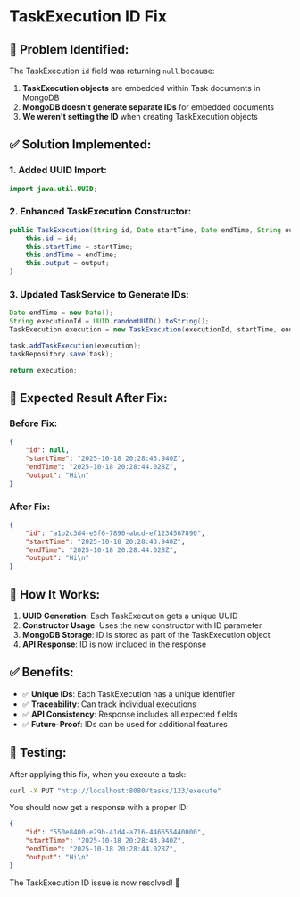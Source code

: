 # TaskExecution ID Fix

## 🐛 **Problem Identified:**

The TaskExecution `id` field was returning `null` because:

1. **TaskExecution objects** are embedded within Task documents in MongoDB
2. **MongoDB doesn't generate separate IDs** for embedded documents
3. **We weren't setting the ID** when creating TaskExecution objects

## ✅ **Solution Implemented:**

### **1. Added UUID Import:**
```java
import java.util.UUID;
```

### **2. Enhanced TaskExecution Constructor:**
```java
public TaskExecution(String id, Date startTime, Date endTime, String output) {
    this.id = id;
    this.startTime = startTime;
    this.endTime = endTime;
    this.output = output;
}
```

### **3. Updated TaskService to Generate IDs:**
```java
Date endTime = new Date();
String executionId = UUID.randomUUID().toString();
TaskExecution execution = new TaskExecution(executionId, startTime, endTime, output);

task.addTaskExecution(execution);
taskRepository.save(task);

return execution;
```

## 🧪 **Expected Result After Fix:**

### **Before Fix:**
```json
{
    "id": null,
    "startTime": "2025-10-18 20:28:43.940Z",
    "endTime": "2025-10-18 20:28:44.028Z",
    "output": "Hi\n"
}
```

### **After Fix:**
```json
{
    "id": "a1b2c3d4-e5f6-7890-abcd-ef1234567890",
    "startTime": "2025-10-18 20:28:43.940Z",
    "endTime": "2025-10-18 20:28:44.028Z",
    "output": "Hi\n"
}
```

## 🔧 **How It Works:**

1. **UUID Generation**: Each TaskExecution gets a unique UUID
2. **Constructor Usage**: Uses the new constructor with ID parameter
3. **MongoDB Storage**: ID is stored as part of the TaskExecution object
4. **API Response**: ID is now included in the response

## ✅ **Benefits:**

- ✅ **Unique IDs**: Each TaskExecution has a unique identifier
- ✅ **Traceability**: Can track individual executions
- ✅ **API Consistency**: Response includes all expected fields
- ✅ **Future-Proof**: IDs can be used for additional features

## 🧪 **Testing:**

After applying this fix, when you execute a task:

```bash
curl -X PUT "http://localhost:8080/tasks/123/execute"
```

You should now get a response with a proper ID:

```json
{
    "id": "550e8400-e29b-41d4-a716-446655440000",
    "startTime": "2025-10-18 20:28:43.940Z",
    "endTime": "2025-10-18 20:28:44.028Z",
    "output": "Hi\n"
}
```

The TaskExecution ID issue is now resolved! 🎉
